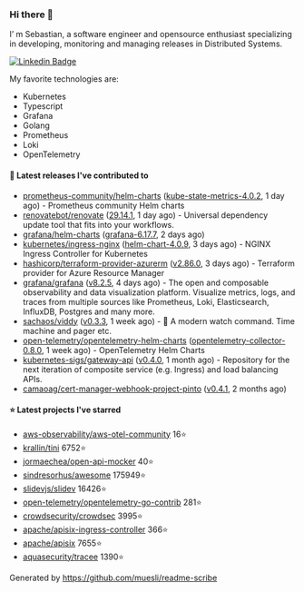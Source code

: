 ### Hi there 👋

I’ m Sebastian, a software engineer and opensource enthusiast specializing in developing, monitoring and managing releases in Distributed Systems.

[![Linkedin Badge](https://img.shields.io/badge/-LinkedIn-blue?style=flat&logo=Linkedin&logoColor=white&link=https://www.linkedin.com/in/sebastian-poxhofer/)](https://www.linkedin.com/in/sebastian-poxhofer/)

My favorite technologies are:
 - Kubernetes
 - Typescript
 - Grafana
 - Golang
 - Prometheus
 - Loki
 - OpenTelemetry




#### 🚀 Latest releases I've contributed to

- [prometheus-community/helm-charts](https://github.com/prometheus-community/helm-charts) ([kube-state-metrics-4.0.2](https://github.com/prometheus-community/helm-charts/releases/tag/kube-state-metrics-4.0.2), 1 day ago) - Prometheus community Helm charts
- [renovatebot/renovate](https://github.com/renovatebot/renovate) ([29.14.1](https://github.com/renovatebot/renovate/releases/tag/29.14.1), 1 day ago) - Universal dependency update tool that fits into your workflows.
- [grafana/helm-charts](https://github.com/grafana/helm-charts) ([grafana-6.17.7](https://github.com/grafana/helm-charts/releases/tag/grafana-6.17.7), 2 days ago)
- [kubernetes/ingress-nginx](https://github.com/kubernetes/ingress-nginx) ([helm-chart-4.0.9](https://github.com/kubernetes/ingress-nginx/releases/tag/helm-chart-4.0.9), 3 days ago) - NGINX Ingress Controller for Kubernetes
- [hashicorp/terraform-provider-azurerm](https://github.com/hashicorp/terraform-provider-azurerm) ([v2.86.0](https://github.com/hashicorp/terraform-provider-azurerm/releases/tag/v2.86.0), 3 days ago) - Terraform provider for Azure Resource Manager
- [grafana/grafana](https://github.com/grafana/grafana) ([v8.2.5](https://github.com/grafana/grafana/releases/tag/v8.2.5), 4 days ago) - The open and composable observability and data visualization platform. Visualize metrics, logs, and traces from multiple sources like Prometheus, Loki, Elasticsearch, InfluxDB, Postgres and many more. 
- [sachaos/viddy](https://github.com/sachaos/viddy) ([v0.3.3](https://github.com/sachaos/viddy/releases/tag/v0.3.3), 1 week ago) - 👀 A modern watch command. Time machine and pager etc.
- [open-telemetry/opentelemetry-helm-charts](https://github.com/open-telemetry/opentelemetry-helm-charts) ([opentelemetry-collector-0.8.0](https://github.com/open-telemetry/opentelemetry-helm-charts/releases/tag/opentelemetry-collector-0.8.0), 1 week ago) - OpenTelemetry Helm Charts
- [kubernetes-sigs/gateway-api](https://github.com/kubernetes-sigs/gateway-api) ([v0.4.0](https://github.com/kubernetes-sigs/gateway-api/releases/tag/v0.4.0), 1 month ago) - Repository for the next iteration of composite service (e.g. Ingress) and load balancing APIs.
- [camaoag/cert-manager-webhook-project-pinto](https://github.com/camaoag/cert-manager-webhook-project-pinto) ([v0.4.1](https://github.com/camaoag/cert-manager-webhook-project-pinto/releases/tag/v0.4.1), 2 months ago)

#### ⭐ Latest projects I've starred

- [aws-observability/aws-otel-community](https://github.com/aws-observability/aws-otel-community}) 16⭐
- [krallin/tini](https://github.com/krallin/tini}) 6752⭐
- [jormaechea/open-api-mocker](https://github.com/jormaechea/open-api-mocker}) 40⭐
- [sindresorhus/awesome](https://github.com/sindresorhus/awesome}) 175949⭐
- [slidevjs/slidev](https://github.com/slidevjs/slidev}) 16426⭐
- [open-telemetry/opentelemetry-go-contrib](https://github.com/open-telemetry/opentelemetry-go-contrib}) 281⭐
- [crowdsecurity/crowdsec](https://github.com/crowdsecurity/crowdsec}) 3995⭐
- [apache/apisix-ingress-controller](https://github.com/apache/apisix-ingress-controller}) 366⭐
- [apache/apisix](https://github.com/apache/apisix}) 7655⭐
- [aquasecurity/tracee](https://github.com/aquasecurity/tracee}) 1390⭐



Generated by https://github.com/muesli/readme-scribe
